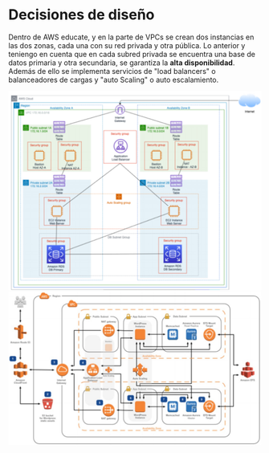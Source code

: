 # Decisiones de diseño
Dentro de AWS educate, y en la parte de VPCs se crean dos instancias en las dos zonas, cada una con su red privada y otra pública.
Lo anterior y teniengo en cuenta que en cada subred privada se encuentra una base de datos primaria y otra secundaria, se garantiza la **alta disponibilidad**. Además de ello se implementa servicios de "load balancers" o balanceadores de cargas y "auto Scaling" o auto escalamiento. 

![1](https://github.com/AltoSolid/topicos_proyecto_2/blob/main/Imagenes/diseno/1.png)
![2](https://github.com/AltoSolid/topicos_proyecto_2/blob/main/Imagenes/diseno/2.png)
